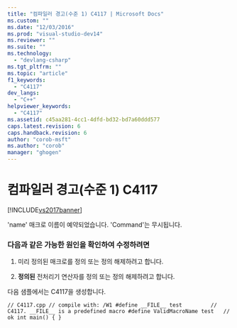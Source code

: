```yaml
---
title: "컴파일러 경고(수준 1) C4117 | Microsoft Docs"
ms.custom: ""
ms.date: "12/03/2016"
ms.prod: "visual-studio-dev14"
ms.reviewer: ""
ms.suite: ""
ms.technology: 
  - "devlang-csharp"
ms.tgt_pltfrm: ""
ms.topic: "article"
f1_keywords: 
  - "C4117"
dev_langs: 
  - "C++"
helpviewer_keywords: 
  - "C4117"
ms.assetid: c45aa281-4cc1-4dfd-bd32-bd7a60ddd577
caps.latest.revision: 6
caps.handback.revision: 6
author: "corob-msft"
ms.author: "corob"
manager: "ghogen"
---
```

# 컴파일러 경고(수준 1) C4117
[!INCLUDE[vs2017banner](../../assembler/inline/includes/vs2017banner.md)]

'name' 매크로 이름이 예약되었습니다. 'Command'는 무시됩니다.  
  
### 다음과 같은 가능한 원인을 확인하여 수정하려면  
  
1.  미리 정의된 매크로를 정의 또는 정의 해제하려고 합니다.  
  
2.  **정의된** 전처리기 연산자를 정의 또는 정의 해제하려고 합니다.  
  
 다음 샘플에서는 C4117을 생성합니다.  
  
```  
// C4117.cpp // compile with: /W1 #define __FILE__ test         // C4117. __FILE__ is a predefined macro #define ValidMacroName test   // ok int main() { }  
```